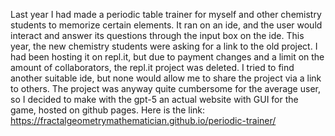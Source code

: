 Last year I had made a periodic table trainer for myself and other chemistry students to memorize certain elements. It ran on an ide, and the user would interact and answer its questions through the input box on the
ide. This year, the new chemistry students were asking for a link to the old project. I had been hosting it on repl.it, but due to payment changes and a limit on the amount of collaborators, the repl.it project was
deleted. I tried to find another suitable ide, but none would allow me to share the project via a link to others. The project was anyway quite cumbersome for the average user, so I decided to make with the gpt-5 an
actual website with GUI for the game, hosted on github pages. Here is the link: https://fractalgeometrymathematician.github.io/periodic-trainer/
